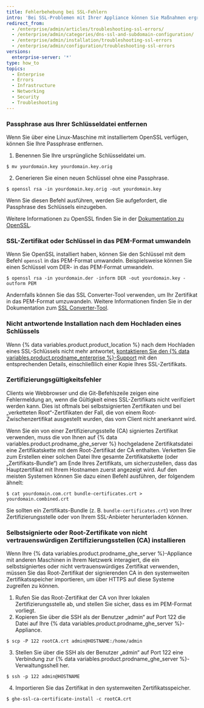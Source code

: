 ```yaml
---
title: Fehlerbehebung bei SSL-Fehlern
intro: 'Bei SSL-Problemen mit Ihrer Appliance können Sie Maßnahmen ergreifen, um diese zu beheben.'
redirect_from:
  - /enterprise/admin/articles/troubleshooting-ssl-errors/
  - /enterprise/admin/categories/dns-ssl-and-subdomain-configuration/
  - /enterprise/admin/installation/troubleshooting-ssl-errors
  - /enterprise/admin/configuration/troubleshooting-ssl-errors
versions:
  enterprise-server: '*'
type: how_to
topics:
  - Enterprise
  - Errors
  - Infrastructure
  - Networking
  - Security
  - Troubleshooting
---
```


### Passphrase aus Ihrer Schlüsseldatei entfernen

Wenn Sie über eine Linux-Maschine mit installiertem OpenSSL verfügen, können Sie Ihre Passphrase entfernen.

1. Benennen Sie Ihre ursprüngliche Schlüsseldatei um.
  ```shell
  $ mv yourdomain.key yourdomain.key.orig
  ```
2. Generieren Sie einen neuen Schlüssel ohne eine Passphrase.
  ```shell
  $ openssl rsa -in yourdomain.key.orig -out yourdomain.key
  ```

Wenn Sie diesen Befehl ausführen, werden Sie aufgefordert, die Passphrase des Schlüssels einzugeben.

Weitere Informationen zu OpenSSL finden Sie in der [Dokumentation zu OpenSSL](https://www.openssl.org/docs/).

### SSL-Zertifikat oder Schlüssel in das PEM-Format umwandeln

Wenn Sie OpenSSL installiert haben, können Sie den Schlüssel mit dem Befehl `openssl` in das PEM-Format umwandeln. Beispielsweise können Sie einen Schlüssel vom DER- in das PEM-Format umwandeln.

```shell
$ openssl rsa -in yourdomain.der -inform DER -out yourdomain.key -outform PEM
```

Andernfalls können Sie das SSL Converter-Tool verwenden, um Ihr Zertifikat in das PEM-Format umzuwandeln. Weitere Informationen finden Sie in der Dokumentation zum [SSL Converter-Tool](https://www.sslshopper.com/ssl-converter.html).

### Nicht antwortende Installation nach dem Hochladen eines Schlüssels

Wenn {% data variables.product.product_location %} nach dem Hochladen eines SSL-Schlüssels nicht mehr antwortet, [kontaktieren Sie den {% data variables.product.prodname_enterprise %}-Support](https://enterprise.github.com/support) mit den entsprechenden Details, einschließlich einer Kopie Ihres SSL-Zertifikats.

### Zertifizierungsgültigkeitsfehler

Clients wie Webbrowser und die Git-Befehlszeile zeigen eine Fehlermeldung an, wenn die Gültigkeit eines SSL-Zertifikats nicht verifiziert werden kann. Dies ist oftmals bei selbstsignierten Zertifikaten und bei „verketteten Root“-Zertifikaten der Fall, die von einem Root-Zwischenzertifikat ausgestellt wurden, das vom Client nicht anerkannt wird.

Wenn Sie ein von einer Zertifizierungsstelle (CA) signiertes Zertifikat verwenden, muss die von Ihnen auf {% data variables.product.prodname_ghe_server %} hochgeladene Zertifikatsdatei eine Zertifikatskette mit dem Root-Zertifikat der CA enthalten. Verketten Sie zum Erstellen einer solchen Datei Ihre gesamte Zertifikatskette (oder „Zertifikats-Bundle“) am Ende Ihres Zertifikats, um sicherzustellen, dass das Hauptzertifikat mit Ihrem Hostnamen zuerst angezeigt wird. Auf den meisten Systemen können Sie dazu einen Befehl ausführen, der folgendem ähnelt:

```shell
$ cat yourdomain.com.crt bundle-certificates.crt > yourdomain.combined.crt
```

Sie sollten ein Zertifikats-Bundle (z. B. `bundle-certificates.crt`) von Ihrer Zertifizierungsstelle oder von Ihrem SSL-Anbieter herunterladen können.

### Selbstsignierte oder Root-Zertifikate von nicht vertrauenswürdigen Zertifizierungsstellen (CA) installieren

Wenn Ihre {% data variables.product.prodname_ghe_server %}-Appliance mit anderen Maschinen in Ihrem Netzwerk interagiert, die ein selbstsigniertes oder nicht vertrauenswürdiges Zertifikat verwenden, müssen Sie das Root-Zertifikat der signierenden CA in den systemweiten Zertifikatsspeicher importieren, um über HTTPS auf diese Systeme zugreifen zu können.

1. Rufen Sie das Root-Zertifikat der CA von Ihrer lokalen Zertifizierungsstelle ab, und stellen Sie sicher, dass es im PEM-Format vorliegt.
2. Kopieren Sie über die SSH als der Benutzer „admin“ auf Port 122 die Datei auf Ihre {% data variables.product.prodname_ghe_server %}-Appliance.
  ```shell
  $ scp -P 122 rootCA.crt admin@HOSTNAME:/home/admin
  ```
3. Stellen Sie über die SSH als der Benutzer „admin“ auf Port 122 eine Verbindung zur {% data variables.product.prodname_ghe_server %}-Verwaltungsshell her.
  ```shell
  $ ssh -p 122 admin@HOSTNAME
  ```
4. Importieren Sie das Zertifikat in den systemweiten Zertifikatsspeicher.
  ```shell
  $ ghe-ssl-ca-certificate-install -c rootCA.crt
  ```
